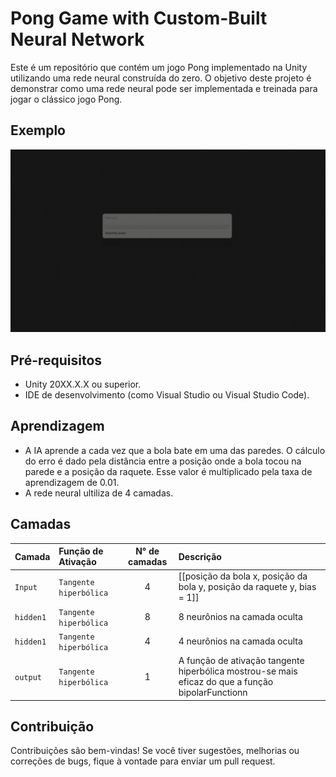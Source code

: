 # Pong Game with Custom-Built Neural Network

Este é um repositório que contém um jogo Pong implementado na Unity utilizando uma rede neural construída do zero. O objetivo deste projeto é demonstrar como uma rede neural pode ser implementada e treinada para jogar o clássico jogo Pong.

## Exemplo
<img src="Screenshot/2023-07-16-03-23-50-_online-video-cutter.com_-_1_.gif">

## Pré-requisitos
- Unity 20XX.X.X ou superior.
- IDE de desenvolvimento (como Visual Studio ou Visual Studio Code).

## Aprendizagem
- A IA aprende a cada vez que a bola bate em uma das paredes. O cálculo do erro é dado pela distância entre a posição onde a bola tocou na parede e a posição da raquete. Esse valor é multiplicado pela taxa de aprendizagem de 0.01.
- A rede neural ultiliza de 4 camadas.

## Camadas
| Camada   | Função de Ativação       | N° de camadas     |    Descrição                  |
| :---------- | :--------- | :-----------------------: | :----------- |
| `Input` | `Tangente hiperbólica` | 4 | [[posição da bola x, posição da bola y, posição da raquete y, bias = 1]] |
| `hidden1` | `Tangente hiperbólica` | 8 | 8 neurônios na camada oculta   |
| `hidden1` | `Tangente hiperbólica` | 4 | 4 neurônios na camada oculta |
| `output` | `Tangente hiperbólica` | 1 | A função de ativação tangente hiperbólica mostrou-se mais eficaz do que a função bipolarFunctionn |

  

## Contribuição
Contribuições são bem-vindas! Se você tiver sugestões, melhorias ou correções de bugs, fique à vontade para enviar um pull request.

